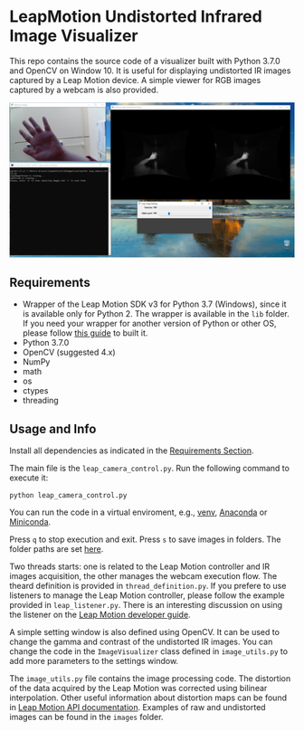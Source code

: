 # LeapMotion Undistorted Infrared Image Visualizer

This repo contains the source code of a visualizer built with Python 3.7.0 and OpenCV on Window 10. It is useful for displaying undistorted IR images captured by a Leap Motion device. A simple viewer for RGB images captured by a webcam is also provided.

![GUI](images/gui1.png)

## Requirements

- Wrapper of the Leap Motion SDK v3 for Python 3.7 (Windows), since it is available only for Python 2. The wrapper is available in the `lib` folder. If you need your wrapper for another version of Python or other OS, please follow [this guide](https://support.leapmotion.com/hc/en-us/articles/360004362237-Generating-a-Python-3-3-0-Wrapper-with-SWIG-2-0-9) to built it.
- Python 3.7.0
- OpenCV (suggested 4.x)
- NumPy
- math
- os
- ctypes
- threading

## Usage and Info

Install all dependencies as indicated in the [Requirements Section](#requirements).

The main file is the `leap_camera_control.py`. 
Run the following command to execute it:
```
python leap_camera_control.py
```
You can run the code in a virtual enviroment, e.g., [venv](https://docs.python.org/3/library/venv.html), [Anaconda](https://www.anaconda.com/products/individual) or [Miniconda](https://docs.conda.io/en/latest/miniconda.html).

Press `q` to stop execution and exit. 
Press `s` to save images in folders. The folder paths are set [here](https://github.com/gruossomonica/LeapMotion_Undistorted_Image_Visualizer/blob/7f627de95ac4f857605f8243ef470872e0f050bd/leap_camera_control.py#L18-L19).

Two threads starts: one is related to the Leap Motion controller and IR images acquisition, the other manages the webcam execution flow. 
The theard definition is provided in `thread_definition.py`.
If you prefere to use listeners to manage the Leap Motion controller, please follow the example provided in `leap_listener.py`.
There is an interesting discussion on using the listener on the [Leap Motion developer guide](https://developer-archive.leapmotion.com/documentation/python/devguide/Sample_Tutorial.html#id40).

A simple setting window is also defined using OpenCV. It can be used to change the gamma and contrast of the undistorted IR images.
You can change the code in the `ImageVisualizer` class defined in `image_utils.py` to add more parameters to the settings window.

The `image_utils.py` file contains the image processing code. The distortion of the data acquired by the Leap Motion was corrected using bilinear interpolation. Other useful information about distortion maps can be found in [Leap Motion API documentation](https://developer-archive.leapmotion.com/documentation/python/devguide/Leap_Images.html?proglang=python). Examples of raw and undistorted images can be found in the `images` folder.
